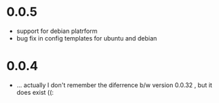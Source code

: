 # 0.0.5
- support for debian platrform
- bug fix in config templates for ubuntu and debian

# 0.0.4
- ... actually I don't remember the diferrence b/w version 0.0.32 , but it does exist ((:





